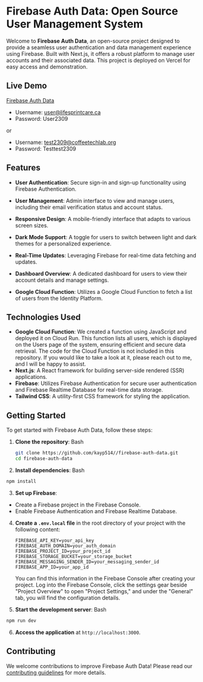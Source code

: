 # Firebase Auth Data: Open Source User Management System

Welcome to **Firebase Auth Data**, an open-source project designed to provide a seamless user authentication and data management experience using Firebase. Built with Next.js, it offers a robust platform to manage user accounts and their associated data. This project is deployed on Vercel for easy access and demonstration.

## Live Demo

[Firebase Auth Data](https://firebase-auth-data-kayp514.vercel.app/)

- Username: user@lifesprintcare.ca
- Password: User2309

or 

- Username: test2309@coffeetechlab.org
- Password: Testtest2309

## Features

- **User Authentication**: Secure sign-in and sign-up functionality using Firebase Authentication.

- **User Management**: Admin interface to view and manage users, including their email verification status and account status.

- **Responsive Design**: A mobile-friendly interface that adapts to various screen sizes.

- **Dark Mode Support**: A toggle for users to switch between light and dark themes for a personalized experience.

- **Real-Time Updates**: Leveraging Firebase for real-time data fetching and updates.

- **Dashboard Overview**: A dedicated dashboard for users to view their account details and manage settings.

- **Google Cloud Function**: Utilizes a Google Cloud Function to fetch a list of users from the Identity Platform.


## Technologies Used

- **Google Cloud Function**: We created a function using JavaScript and deployed it on Cloud Run. This function lists all users, which is displayed on the Users page of the system, ensuring efficient and secure data retrieval. The code for the Cloud Function is not included in this repository. If you would like to take a look at it, please reach out to me, and I will be happy to assist.
- **Next.js**: A React framework for building server-side rendered (SSR) applications.
- **Firebase**: Utilizes Firebase Authentication for secure user authentication and Firebase Realtime Database for real-time data storage.
- **Tailwind CSS**: A utility-first CSS framework for styling the application.

## Getting Started

To get started with Firebase Auth Data, follow these steps:

1. **Clone the repository**:
Bash
   ```bash
   git clone https://github.com/kayp514//firebase-auth-data.git
   cd firebase-auth-data
   ```

2. **Install dependencies**:
Bash
```bash
npm install
```

3. **Set up Firebase**:
- Create a Firebase project in the Firebase Console.
- Enable Firebase Authentication and Firebase Realtime Database.

4. **Create a `.env.local` file** in the root directory of your project with the following content:

   ```
   FIREBASE_API_KEY=your_api_key
   FIREBASE_AUTH_DOMAIN=your_auth_domain
   FIREBASE_PROJECT_ID=your_project_id
   FIREBASE_STORAGE_BUCKET=your_storage_bucket
   FIREBASE_MESSAGING_SENDER_ID=your_messaging_sender_id
   FIREBASE_APP_ID=your_app_id
   ```

   You can find this information in the Firebase Console after creating your project. Log into the Firebase Console, click the settings gear beside "Project Overview" to open "Project Settings," and under the "General" tab, you will find the configuration details.

5. **Start the development server**:
Bash
```bash
npm run dev
```

6. **Access the application** at `http://localhost:3000`.

## Contributing

We welcome contributions to improve Firebase Auth Data! Please read our [contributing guidelines](CONTRIBUTING.md) for more details.

